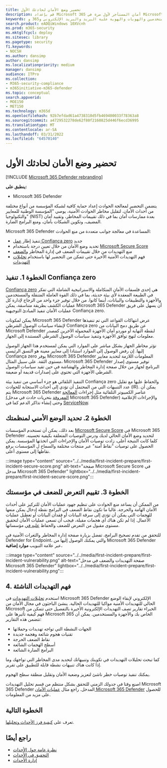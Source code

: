 ```yaml
---
title: تحضير وضع الأمان لحادثك الأول
description: قم بإعداد Microsoft 365 أمان المستأجر لأول مرة في Microsoft 365 Defender.
keywords: الأحداث والتنبيهات والتحري والارتباط والهجمة والأجهزة والأجهزة والمستخدمين والهويات والهوية علبة البريد والبريد الإلكتروني و365 و microsoft و m365
search.product: eADQiWindows 10XVcnh
ms.prod: m365-security
ms.mktglfcycl: deploy
ms.sitesec: library
ms.pagetype: security
f1.keywords:
- NOCSH
ms.author: dansimp
author: dansimp
ms.localizationpriority: medium
manager: dansimp
audience: ITPro
ms.collection:
- M365-security-compliance
- m365initiative-m365-defender
ms.topic: conceptual
search.appverid:
- MOE150
- MET150
ms.technology: m365d
ms.openlocfilehash: 92b7efdad61a4738310d5fb469400033f78363a8
ms.sourcegitcommit: a4729532278de62f80f2160825d446f6ecd36995
ms.translationtype: MT
ms.contentlocale: ar-SA
ms.lasthandoff: 03/31/2022
ms.locfileid: "64570140"
---
```

# <a name="prepare-your-security-posture-for-your-first-incident"></a>تحضير وضع الأمان لحادثك الأول

[!INCLUDE [Microsoft 365 Defender rebranding](../includes/microsoft-defender.md)]

**ينطبق على:**
- Microsoft 365 Defender

يتضمن التحضير لمعالجة الحوادث إعداد حماية كافية لشبكة المؤسسة من أنواع مختلفة من أحداث الأمان. لتقليل مخاطر الحوادث الأمنية، يوصي "المؤسسة الوطنية للمعايير والتكنولوجيا" (NIST) بعدة ممارسات أمان بما في ذلك تقييمات المخاطر، وتقييد أمان المضيف، وتكوين الشبكات بأمان، ومنع البرامج الضارة. 

Microsoft 365 Defender المساعدة في معالجة جوانب متعددة من منع الحوادث: 

- تنفيذ إطار [عمل Confiança zero](/security/zero-trust/) جديد
- تحديد وضع الأمان من خلال تعيين درجة باستخدام [Microsoft Secure Score](microsoft-secure-score.md)
- منع التهديدات من خلال تقييمات الضعف في إدارة المخاطر [والضعف](../defender-endpoint/next-gen-threat-and-vuln-mgt.md)
- فهم التهديدات الأمنية الأخيرة حتى تتمكن من التحضير لها باستخدام [تحليلات التهديدات](threat-analytics.md)

## <a name="step-1-implement-zero-trust"></a>الخطوة 1. تنفيذ Confiança zero

[Confiança zero](/security/zero-trust/) هي إحدى فلسفات الأمان المتكاملة والاستراتيجية الشاملة التي تفكر في الطبيعة المعقدة لأي بيئة حديثة، بما في ذلك القوة العاملة المتنقلة والمستخدمين والأجهزة والتطبيقات والبيانات، أينما كانوا. من خلال توفير جزء واحد من الزجاج لإدارة كل عمليات الكشف بطريقة متناسقة، يمكن Microsoft 365 Defender أن يسهل على فريق عمليات الأمان تنفيذ المبادئ التوجيهية Confiança zero.[](/security/zero-trust/#guiding-principles-of-zero-trust) 

يمكن لمكونات Microsoft 365 Defender عرض انتهاكات القواعد التي تم تنفيذها لإنشاء سياسات الوصول الشرطي Confiança zero عن طريق دمج البيانات من Microsoft Defender لنقطة النهاية  أو موردو أمان الأجهزة المحمولة الآخرين كمصدر معلومات لنهج توافق الأجهزة وتنفيذ سياسات الوصول الشرطي المستندة إلى الجهاز. 

تؤثر مخاطر الجهاز بشكل مباشر على الموارد التي يمكن لمستخدم هذا الجهاز الوصول إليها. إن رفض الوصول إلى الموارد استنادا إلى معايير معينة هو النسق الرئيسي Confiança zero يوفر Microsoft 365 Defender المعلومات اللازمة لتحديد معايير مستوى الثقة. على سبيل المثال، Microsoft 365 Defender توفير مستوى إصدار البرنامج لجهاز من خلال صفحة إدارة المخاطر والهشاشة في حين تقيد سياسات الوصول الشرطي الأجهزة التي تحتوي على إصدارات قديمة أو ضعيفة.

التنفيذ التلقائي هو جزء أساسي من تنفيذ بيئة Confiança zero والحفاظ عليها مع تقليل عدد التنبيهات التي من المحتمل أن تؤدي إلى أحداث الاستجابة للحوادث (IR). يمكن أن يتم Microsoft 365 Defender عناصر الكمبيوتر التلقائية مثل إجراءات [المعالجة (المعروفة](m365d-autoir.md) بتحريات حادث في مدخل Microsoft 365 Defender) والإجراءات الإعلامية وحتى إنشاء تذاكر الدعم كما في [ServiceNow](https://microsoft.service-now.com/sp/).

## <a name="step-2-determine-your-organizations-security-posture"></a>الخطوة 2. تحديد الوضع الأمني لمنظمتك

بعد ذلك، يمكن أن تستخدم المؤسسات [Microsoft Secure Score](microsoft-secure-score.md) في Microsoft 365 Defender لتحديد وضع الأمان الحالي لديك ودرس التوصيات المتعلقة بكيفية تحسينه. كلما كانت النتيجة أعلى، زادت توصيات الأمان والإجراءات التي اتخذتها المؤسسة. يمكن الحصول على توصيات "نقاط آمنة" عبر منتجات مختلفة والسماح ل المؤسسات برفع نقاطها إلى مستوى أعلى. 

:::image type="content" source="../../media/first-incident-prepare/first-incident-secure-score.png" alt-text="صفحة Microsoft Secure Score في مدخل Microsoft 365 Defender" lightbox="../../media/first-incident-prepare/first-incident-secure-score.png":::
 
## <a name="step-3-assess-your-organizations-vulnerability-exposure"></a>الخطوة 3. تقييم التعرض للضعف في مؤسستك

من الممكن أن يساعد منع الحوادث على تنظيم جهود عمليات الأمان للتركيز على أحداث الأمان الهامة والحرجة. غالبا ما تكون نقاط الضعف في البرامج نقطة إدخال يمكن منعها للهجمات التي يمكن أن تؤدي إلى سرقة البيانات أو فقدان البيانات أو تعطيل عمليات الأعمال. إذا لم تكن هناك أي هجمات مقبلة، فيجب أن تسعى عمليات الأمان لتحقيق مستوى مقبول من التعرض للضعف والحفاظ [عليه في](../defender-endpoint/tvm-exposure-score.md) مؤسساتها.

للتحقق من تقدم تصحيح البرامج، تفضل بزيارة صفحة [](../defender-endpoint/next-gen-threat-and-vuln-mgt.md) إدارة المخاطر والثغرات الأمنية في Defender for Endpoint، والتي يمكنك الوصول إليها من Microsoft 365 Defender عبر علامة التبويب **موارد إضافية.**

:::image type="content" source="../../media/first-incident-prepare/first-incident-vulnerability.png" alt-text="صفحة التهديدات والضعف في مدخل Microsoft 365 Defender" lightbox="../../media/first-incident-prepare/first-incident-vulnerability.png"::: 
 
## <a name="4-understand-emerging-threats"></a>4. فهم التهديدات الناشئة

استخدم [تحليلات التهديدات](threat-analytics.md) في Microsoft 365 Defender الإلكتروني لإبقاء الوضع الحالي للتهديدات الأمنية مواكبا للتهديدات الحالية. ينشئ الباحثون في مجال الأمان من Microsoft الخبراء تقارير تصف التهديدات الإلكترونية الأخيرة بالتفصيل حتى تتمكن من فهم كيفية تأثيرها على Microsoft 365 الخاص بك والأجهزة والمستخدمين. يمكن أن تتضمن هذه التقارير:

- الجهات النشطة التي تواجه تهديدات وحملاتها
- تقنيات هجوم شائعة وهجمة جديدة
- نقاط الضعف الحرجة
- أسطح الهجمات الشائعة
- البرامج الضارة الشائعة

كما تبحث تحليلات التهديدات في تكوينك وتنبيهاتك لتحديد مدى المخاطر التي تواجهك وما إذا كانت هناك تنبيهات نشطة قابلة للتطبيق على تقرير.

يمكنك تنفيذ توصيات خطر ناشئ لتعزيز وضعية الأمان وتقليل منطقة سطح الهجوم.

اصنع وقتا في جدولك الزمني للتحقق [](threat-analytics.md) بشكل منتظم من قسم تحليل التهديدات Microsoft 365 Defender المدخل. راجع مثال [عمليات الأمان Microsoft 365 Defender](incidents-overview.md#example-security-operations-for-microsoft-365-defender) للحصول على مزيد من المعلومات.

## <a name="next-step"></a>الخطوة التالية

تعرف على [كيفية فرز الأحداث وتحليلها](first-incident-analyze.md).

## <a name="see-also"></a>راجع أيضًا

- [نظرة عامة حول الأحداث](incidents-overview.md)
- [التحقيق في الأحداث](investigate-incidents.md)
- [إدارة الأحداث](manage-incidents.md)

